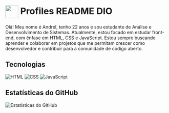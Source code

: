 <h1>
    <a href="https://www.dio.me/">
     <img align="center" width="40px" src="https://hermes.digitalinnovation.one/assets/diome/logo-minimized.png"></a>
    <span> Profiles README DIO</span>
</h1>

Olá! Meu nome é Andrel, tenho 22 anos e sou estudante de Análise e Desenvolvimento de Sistemas. Atualmente, estou focado em estudar front-end, com ênfase em HTML, CSS e JavaScript. Estou sempre buscando aprender e colaborar em projetos que me permitam crescer como desenvolvedor e contribuir para a comunidade de código aberto.

## Tecnologias
![HTML](https://img.shields.io/badge/HTML-000?style=for-the-badge&logo=html5&logoColor=30A3DC)
![CSS](https://img.shields.io/badge/CSS-000?style=for-the-badge&logo=css3&logoColor=E94D5F)
![JavaScript](https://img.shields.io/badge/JavaScript-000?style=for-the-badge&logo=javascript&logoColor=30A3DC)
## Estatísticas do GitHub
![Estatísticas do GitHub](https://github-readme-stats.vercel.app/api?username=anuraghazra&show_icons=true&theme=transparent)
